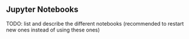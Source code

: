 ## Jupyter Notebooks
TODO: list and describe the different notebooks
(recommended to restart new ones instead of using these ones)
